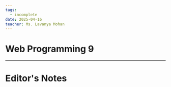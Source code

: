```yaml
---
tags:
  - incomplete
date: 2025-04-16
teacher: Ms. Lavanya Mohan
---
```

# Web Programming 9


----------------------------------------------------------------
# Editor's Notes